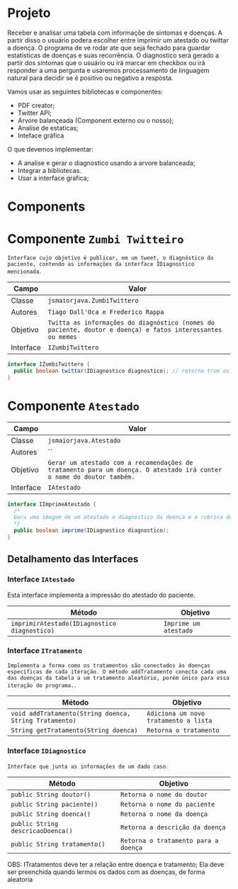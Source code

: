 
# Projeto 

 Receber e analisar uma tabela com informaçõe de sintomas e doenças. A partir disso o usuário podera escolher entre imprimir um atestado ou twittar a doença. O programa de ve rodar ate que seja fechado para guardar estatisticas de doenças e suas recorrência.
 O diagnostico será gerado a partir dos sintomas que o usuário ou irá marcar em checkbox ou irá responder a uma pergunta e usaremos processamento de linguagem natural para decidir se é positivo ou negativo a resposta.

 Vamos usar as seguintes bibliotecas e componentes:
  - PDF creator;
  - Twitter API;
  - Arvore balançeada (Component externo ou o nosso);
  - Analise de estaticas;
  - Inteface gráfica  

  O que devemos implementar:

  - A analise e gerar o diagnostico usando a arvore balanceada;
  - Integrar a bibliotecas.
  - Usar a interface grafica;

# Components

# Componente `Zumbi Twitteiro`
`Interface cujo objetivo é publicar, em um tweet, o diagnóstico do paciente, contendo as informações da interface IDiagnostico mencionada`.

Campo | Valor
----- | -----
Classe | `jsmaiorjava.ZumbiTwittero`
Autores | `Tiago Dall'Oca e Frederico Rappa`
Objetivo | `Twitta as informações do diagnóstico (nomes do paciente, doutor e doença) e fatos interessantes ou memes`
Interface | `IZumbiTwittero`
~~~java
interface IZumbiTwittero {
  public boolean twittar(IDiagnostico diagnostico); // retorna true ou false dependendo do sucesso
}

~~~


# Componente `Atestado`

Campo | Valor
----- | -----
Classe | `jsmaiorjava.Atestado`
Autores | ``
Objetivo | `Gerar um atestado com a recomendações de tratamento para um doença. O atestado irá conter o nome do doutor também.`
Interface | `IAtestado`
~~~java
interface IImprimeAtestado {
  /*
  Gera uma imagem de um atestado o diagnostico da doenca e a rubrica do doutor
  */
  public boolean imprime(IDiagnostico diagnostico);
}
~~~


## Detalhamento das Interfaces

### Interface `IAtestado`

Esta interface implementa a impressão do atestado do paciente.

Método | Objetivo
-------| --------
`imprimirAtestado(IDiagnostico diagnostico)` | `Imprime um atestado`

### Interface `ITratamento`
`Implementa a forma como os tratamentos são conectados às doenças específicas de cada iteração.
 O método addTratamento conecta cada uma das doenças da tabela a um tratamento aleatório, porém
único para essa iteração do programa.`.

Método | Objetivo
-------| --------
`void addTratamento(String doenca, String Tratamento)` | `Adiciona um novo tratamento a lista`
`String getTratamento(String doenca)` | `Retorna o tratamento`

### Interface `IDiagnostico`
`Interface que junta as informações de um dado caso`.

Método | Objetivo
-------| --------
`public String doutor()` | `Retorna o nome do doutor`
`public String paciente()` | `Retorna o nome do paciente`
`public String doenca()` | `Retorna o nome da doença`
`public String descricaoDoenca()` | `Retorna a descrição da doença`
`public String tratamento()` | `Retorna o tratamento para a doença`

OBS:
ITratamentos deve ter a relação entre doença e tratamento;
Ela deve ser preenchida quando lermos os dados com as doenças, de forma aleatoria

